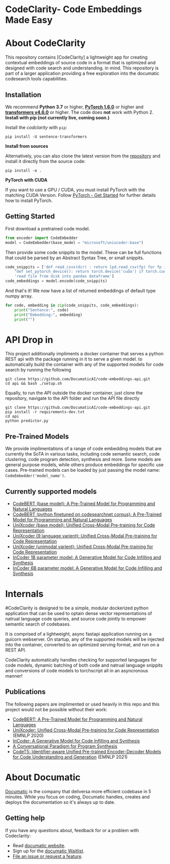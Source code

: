 # CodeClarity- Code Embeddings Made Easy

# About CodeClarity

This repository contains [CodeClarity] a lightweight app for creating contextual embeddings of source code in a format that is optimized and designed with code search and understanding.
in mind. This repository is part of a larger application providing a free exploration into the documatic codesearch tools capabilities. 

## Installation

We recommend **Python 3.7** or higher, **[PyTorch 1.6.0](https://pytorch.org/get-started/locally/)** or higher and **[transformers v4.6.0](https://github.com/huggingface/transformers)** or higher. The code does **not** work with Python 2.
**Install with pip (not currently live, coming soon.)**

Install the *codclarity* with `pip`:

```
pip install -U sentence-transformers
```

**Install from sources**

Alternatively, you can also clone the latest version from the [repository](https://github.com/DocumaticAI/CodeClarity) and install it directly from the source code:

````
pip install -e .
```` 

**PyTorch with CUDA**

If you want to use a GPU / CUDA, you must install PyTorch with the matching CUDA Version. Follow
[PyTorch - Get Started](https://pytorch.org/get-started/locally/) for further details how to install PyTorch.


## Getting Started
First download a pretrained code model.

````python
from encoder import CodeEmbedder
model = CodeEmbedder(base_model = "microsoft/unixcoder-base")
````

Then provide some code snippits to the model. These can be full functions that could 
be parsed by an Abstract Syntax Tree, or small snippits.

````python
code_snippits = ['def read_csvs(dir) : return [pd.read_csv(fp) for fp in os.listdir(dir)]',
    "def set_pytorch_device(): return torch.device('cuda') if torch.cuda.is_available() else 'cpu", 
    'read file from disk into pandas dataframe']
code_embeddings = model.encode(code_snippits)
````

And that's it! We now have a list of returned embeddings of default type numpy array.

````python
for code, embedding in zip(code_snippits, code_embeddings):
    print("Sentence:", code)
    print("Embedding:", embedding)
    print("")
````

# API Drop in 
This project additionally impliments a docker container that serves a python REST api with the package running in it to serve a given model. to automatically build the container with any of the supported models for code search by running the following 

```
git clone https://github.com/DocumaticAI/code-embeddings-api.git 
cd api && bash ./setup.sh
```

Equally, to run the API outside the docker container, just clone the repository, navigate to the API folder and run the API file directly 
```
git clone https://github.com/DocumaticAI/code-embeddings-api.git 
pip install -r requirements-dev.txt
cd api
python predictor.py
```

## Pre-Trained Models

We provide implimentations of a range of code embedding models that are currently the SoTA in various tasks, including code semantic search, code clustering, code program detection, synthesis and more.  Some models are general purpose models, while others produce embeddings for specific use cases. Pre-trained models can be loaded by just passing the model name: `CodeEmbedder('model_name')`.

## Currently supported models
- [CodeBERT (base model): A Pre-Trained Model for Programming and Natural Languages](https://huggingface.co/microsoft/codebert-base)
- [CodeBERT (python finetuned on codesearchnet corpus): A Pre-Trained Model for Programming and Natural Languages](https://huggingface.co/documatic/codebert-python-finetuned)
- [UniXcoder (base model): Unified Cross-Modal Pre-training for Code Representation](https://huggingface.co/microsoft/unixcoder-base)
- [UniXcoder (9 language varient): Unified Cross-Modal Pre-training for Code Representation](https://huggingface.co/microsoft/unixcoder-base-nine)
- [UniXcoder (unimodal varient): Unified Cross-Modal Pre-training for Code Representation](https://huggingface.co/microsoft/unixcoder-base-unimodal)
- [InCoder 1B parameter model: A Generative Model for Code Infilling and Synthesis](https://huggingface.co/facebook/incoder-1B)
- [InCoder 6B parameter model: A Generative Model for Code Infilling and Synthesis](https://huggingface.co/facebook/incoder-6B)


# Internals 

#CodeClarity is designed to be a simple, modular dockerized python application that can be used to optain dense vector representations of natrual language code queries, and source code jointly to empower semantic search of codebases. 

It is comprised of a lightweight, async fastapi application running on a guicorn webserver. On startup, any of the supported models will be injected into the container, converted to an optimized serving format, and run on a REST API. 

CodeClarity automatically handles checking for supported languages for code models, dynamic batching of both code and natrual language snippits and conversions of code models to torchscript all in an asyncronous manner! 


## <a name="help"></a>Publications

The following papers are implimented or used heavily in this repo and this project would not be possible without their work:

- [CodeBERT: A Pre-Trained Model for Programming and Natural Languages](https://arxiv.org/abs/2002.08155)
- [UniXcoder: Unified Cross-Modal Pre-training for Code Representation](https://arxiv.org/abs/2203.03850) (EMNLP 2020)
- [InCoder: A Generative Model for Code Infilling and Synthesis](https://arxiv.org/abs/2204.05999)
- [A Conversational Paradigm for Program Synthesis](https://arxiv.org/pdf/2203.13474.pdf)
- [CodeT5: Identifier-aware Unified Pre-trained Encoder-Decoder Models for Code Understanding and Generation](https://github.com/salesforce/CodeT5) (EMNLP 2021)


# About Documatic

[Documatic](https://www.documatic.com/) is the company that deliversa more efficient codebase in 5 minutes. While you focus on coding, Documatic handles, creates and deploys the documentation so it's always up to date.


## <a name="help"></a>Getting help

If you have any questions about, feedback for or a problem with Codeclarity:

- Read [documatic website](https://www.documatic.com/).
- Sign up for the [documatic Waitlist](https://documatic-website.vercel.app/waitlist).
- [File an issue or request a feature](https://github.com/DocumaticAI/Roadmap).